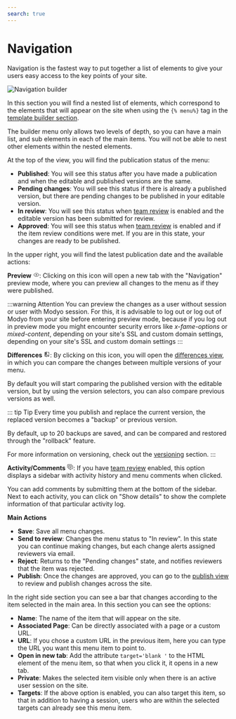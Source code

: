 ```yaml
---
search: true
---
```


# Navigation

Navigation is the fastest way to put together a list of elements to give your users easy access to the key points of your site.

![Navigation builder](/assets/img/platform/navigation-builder.png)

In this section you will find a nested list of elements, which correspond to the elements that will appear on the site when using the <span v-pre> `{% menu%}` </span> tag in the [template builder section](/platform/channels/templates.html).

The builder menu only allows two levels of depth, so you can have a main list, and sub elements in each of the main items. You will not be able to nest other elements within the nested elements.

At the top of the view, you will find the publication status of the menu:

- **Published**: You will see this status after you have made a publication and when the editable and published versions are the same.
- **Pending changes**: You will see this status if there is already a published version, but there are pending changes to be published in your editable version.
- **In review**: You will see this status when [team review](/platform/core/key-concepts.html) is enabled and the editable version has been submitted for review.
- **Approved**: You will see this status when [team review](/platform/core/key-concepts.html) is enabled and if the item review conditions were met. If you are in this state, your changes are ready to be published.

In the upper right, you will find the latest publication date and the available actions:

**Preview** <svg xmlns="http://www.w3.org/2000/svg" xmlns:xlink="http://www.w3.org/1999/xlink" aria-hidden="true" focusable="false" width="1em" height="1em" style="-ms-transform: rotate(360deg); -webkit-transform: rotate(360deg); transform: rotate(360deg);" preserveAspectRatio="xMidYMid meet" viewBox="0 0 24 24"> <path d="M12 9a3 3 0 0 1 3 3a3 3 0 0 1-3 3a3 3 0 0 1-3-3a3 3 0 0 1 3-3m0-4.5c5 0 9.27 3.11 11 7.5c-1.73 4.39-6 7.5-11 7.5S2.73 16.39 1 12c1.73-4.39 6-7.5 11-7.5M3.18 12a9.821 9.821 0 0 0 17.64 0a9.821 9.821 0 0 0-17.64 0z" fill="#626262"/> <rect x="0" y="0" width="24" height="24" fill="rgba(0, 0, 0, 0)" /> </svg>: Clicking on this icon will open a new tab with the "Navigation" preview mode, where you can preview all changes to the menu as if they were published.

:::warning Attention
You can preview the changes as a user without session or user with Modyo session. For this, it is advisable to log out or log out of Modyo from your site before entering preview mode, because if you log out in preview mode you might encounter security errors like _x-fame-options_ or _mixed-content_, depending on your site's SSL and custom domain settings, depending on your site's SSL and custom domain settings
:::

**Differences** <svg xmlns="http://www.w3.org/2000/svg" xmlns:xlink="http://www.w3.org/1999/xlink" aria-hidden="true" focusable="false" width="1em" height="1em" style="-ms-transform: rotate(360deg); -webkit-transform: rotate(360deg); transform: rotate(360deg);" preserveAspectRatio="xMidYMid meet" viewBox="0 0 24 24"> <path d="M19 3h-5v2h5v13l-5-6v9h5a2 2 0 0 0 2-2V5a2 2 0 0 0-2-2m-9 15H5l5-6m0-9H5c-1.11 0-2 .89-2 2v14a2 2 0 0 0 2 2h5v2h2V1h-2v2z" fill="#626262"/> </svg>: By clicking on this icon, you will open the [differences view](/platform/channels/sites.html#review-and-joint-publication), in which you can compare the changes between multiple versions of your menu.

By default you will start comparing the published version with the editable version, but by using the version selectors, you can also compare previous versions as well.

::: tip Tip
Every time you publish and replace the current version, the replaced version becomes a "backup" or previous version.

By default, up to 20 backups are saved, and can be compared and restored through the "rollback" feature.

For more information on versioning, check out the [versioning](/en/platform/core/key-concepts.html#versioning) section.
:::

**Activity/Comments** <svg xmlns="http://www.w3.org/2000/svg" xmlns:xlink="http://www.w3.org/1999/xlink" aria-hidden="true" focusable="false" width="1em" height="1em" style="-ms-transform: rotate(360deg); -webkit-transform: rotate(360deg); transform: rotate(360deg);" preserveAspectRatio="xMidYMid meet" viewBox="0 0 24 24"> <path d="M12 23a1 1 0 0 1-1-1v-3H7a2 2 0 0 1-2-2V7a2 2 0 0 1 2-2h14a2 2 0 0 1 2 2v10a2 2 0 0 1-2 2h-4.1l-3.7 3.71c-.2.18-.44.29-.7.29H12m1-6v3.08L16.08 17H21V7H7v10h6M3 15H1V3a2 2 0 0 1 2-2h16v2H3v12m6-6h10v2H9V9m0 4h8v2H9v-2z" fill="#626262"/> <rect x="0" y="0" width="24" height="24" fill="rgba(0, 0, 0, 0)" /> </svg>: If you have [team review](/en/platform/core/key-concepts.html) enabled, this option displays a sidebar with activity history and menu comments when clicked.

You can add comments by submitting them at the bottom of the sidebar. Next to each activity, you can click on "Show details" to show the complete information of that particular activity log.

**Main Actions**

- **Save**: Save all menu changes.
- **Send to review**: Changes the menu status to "In review". In this state you can continue making changes, but each change alerts assigned reviewers via email.
- **Reject**: Returns to the "Pending changes" state, and notifies reviewers that the item was rejected.
- **Publish**: Once the changes are approved, you can go to the [publish view](/en/platform/channels/sites.html#review-and-joint-publication) to review and publish changes across the site.

In the right side section you can see a bar that changes according to the item selected in the main area. In this section you can see the options:

- **Name**: The name of the item that will appear on the site.
- **Associated Page**: Can be directly associated with a page or a custom URL.
- **URL**: If you chose a custom URL in the previous item, here you can type the URL you want this menu item to point to.
- **Open in new tab**: Add the attribute `target='blank '` to the HTML element of the menu item, so that when you click it, it opens in a new tab.
- **Private**: Makes the selected item visible only when there is an active user session on the site.
- **Targets**: If the above option is enabled, you can also target this item, so that in addition to having a session, users who are within the selected targets can already see this menu item.
